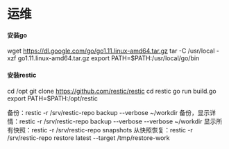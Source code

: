 # 运维

#### 安装go

wget https://dl.google.com/go/go1.11.linux-amd64.tar.gz
tar -C /usr/local -xzf go1.11.linux-amd64.tar.gz
export PATH=$PATH:/usr/local/go/bin

#### 安装restic

cd /opt
git clone https://github.com/restic/restic
cd restic
go run build.go
export PATH=$PATH:/opt/restic

备份：restic -r /srv/restic-repo backup --verbose ~/workdir
备份，显示详情：restic -r /srv/restic-repo backup --verbose --verbose ~/workdir
显示所有快照：restic -r /srv/restic-repo snapshots
从快照恢复：restic -r /srv/restic-repo restore latest --target /tmp/restore-work